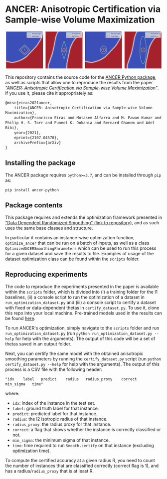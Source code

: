 # ANCER: Anisotropic Certification via Sample-wise Volume Maximization

![ANCER illustration](img/ancer.png)

This repository contains the source code for the [ANCER Python package](https://pypi.org/project/ancer-python/), as well as scripts that allow one to reproduce the results from the paper [*"ANCER: Anisotropic Certification via Sample-wise Volume Maximization"*](https://arxiv.org/abs/2107.04570). If you use it, please cite it appropriately as:

```
@misc{eiras2021ancer,
    title={ANCER: Anisotropic Certification via Sample-wise Volume Maximization}, 
    author={Francisco Eiras and Motasem Alfarra and M. Pawan Kumar and Philip H. S. Torr and Puneet K. Dokania and Bernard Ghanem and Adel Bibi},
    year={2021},
    eprint={2107.04570},
    archivePrefix={arXiv}
}
```

## Installing the package

The ANCER package requires `python>=3.7`, and can be installed through `pip` as:

```
pip install ancer-python
```

## Package contents

This package requires and extends the optimization framework presented in ["Data Dependent Randomized Smoothing" (link to repository)](https://github.com/MotasemAlfarra/Data_Dependent_Randomized_Smoothing), and as such uses the same base classes and structure. 

In particular it contains an instance-wise optimization function, `optimize_ancer` that can be run on a batch of inputs, as well as a class `OptimizeANCERSmoothingParameters` which can be used to run this process for a given dataset and save the results to file. Examples of usage of the dataset optimization class can be found within the `scripts` folder.

## Reproducing experiments

The code to reproduce the experiments presented in the paper is available within the `scripts` folder, which is divided into (i) a training folder for the l1 baselines, (ii) a console script to run the optimization of a dataset in `run_optimization_dataset.py` and (iii) a console script to certify a dataset with fixed or data-dependent thetas in `certify_dataset.py`. To use it, clone this repo into your local machine. Pre-trained models used in the results can be found [here]().

To run ANCER's optimization, simply navigate to the `scripts` folder and run `run_optimization_dataset.py` (run `python run_optimization_dataset.py --help` for help with the arguments). The output of this code will be a set of thetas saved in an output folder.

Next, you can certify the same model with the obtained anisotropic smoothing parameters by running the `certify_dataset.py` script (run `python certify_dataset.py --help` for help with the arguments). The output of this process is a CSV file with the following header:

```
"idx    label   predict    radius   radius_proxy    correct    min_sigma   time"
```

where:

- `idx`: index of the instance in the test set.
- `label`: ground truth label for that instance.
- `predict`: predicted label for that instance.
- `radius`: the l2 isotropic radius of that instance.
- `radius_proxy`: the radius proxy for that instance.
- `correct`: a flag that shows whether the instance is correctly classified or not.
- `min_sigma`: the minimum sigma of that instance.
- `time`: time required to run `Smooth.certify` on that instance (excluding optimization time).

To compute the certified accuracy at a given radius R, you need to count the number of instances that are classified correctly (correct flag is 1), and has a radius/`radius_proxy` that is at least R.
